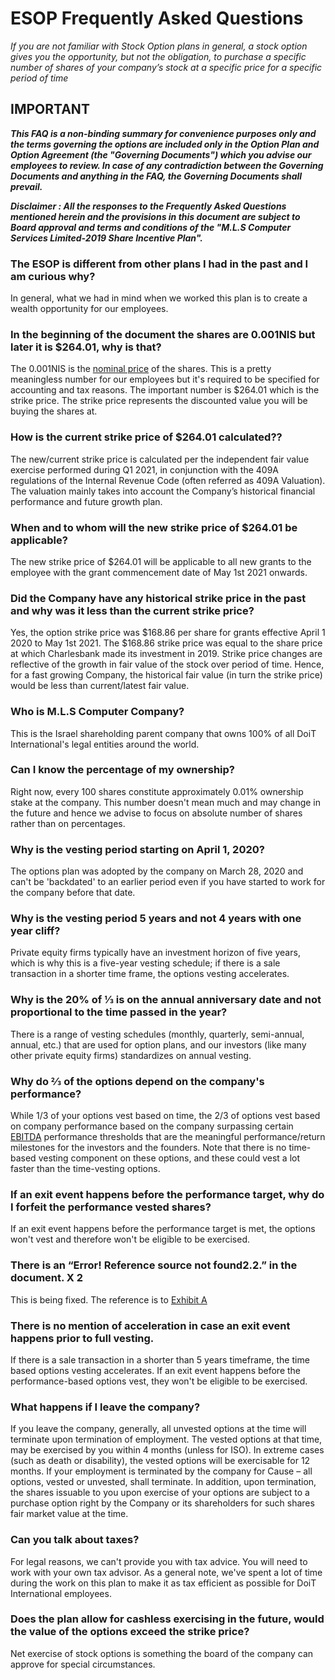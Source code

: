 # ESOP Frequently Asked Questions

*If you are not familiar with Stock Option plans in general, a stock option gives you the opportunity, but not the obligation, to purchase a specific number of shares of your company’s stock at a specific price for a specific period of time*

## IMPORTANT
***This FAQ is a non-binding summary for convenience purposes only and the terms governing the options are included only in the Option Plan and Option Agreement (the "Governing Documents") which you advise our employees to review. In case of any contradiction between the Governing Documents and anything in the FAQ, the Governing Documents shall prevail.***

***Disclaimer :  All the responses to the Frequently Asked Questions mentioned herein and the provisions in this document  are subject to Board approval and terms and conditions of the "M.L.S Computer Services Limited-2019 Share Incentive Plan".***

### The ESOP is different from other plans I had in the past and I am curious why?
In general, what we had in mind when we worked this plan is to create a wealth opportunity for our employees.

### In the beginning of the document the shares are 0.001NIS but later it is $264.01, why is that?
The 0.001NIS is the [nominal price](https://www.quora.com/How-do-you-calculate-the-nominal-value-of-a-share) of the shares. This is a pretty meaningless number for our employees but it's required to be specified for accounting and tax reasons. The important number is $264.01 which is the strike price. The strike price represents the discounted value you will be buying the shares at.

### How is the current strike price of $264.01 calculated??
The new/current strike price is calculated per the independent fair value exercise performed during Q1 2021, in conjunction with the 409A regulations of the Internal Revenue Code (often referred as 409A Valuation). The valuation mainly takes into account the Company’s historical financial performance and future growth plan.

### When and to whom will the new strike price of $264.01 be applicable?
The new strike price of $264.01 will be applicable to all new grants to the employee with the grant commencement date of May 1st 2021 onwards.

### Did the Company have any historical strike price in the past and why was it less than the current strike price?
Yes, the option strike price was $168.86 per share for grants effective April 1 2020 to May 1st 2021.  The $168.86 strike price was equal to the share price at which Charlesbank made its investment in 2019. Strike price changes are reflective of the growth in fair value of the stock over period of time. Hence, for a fast growing Company, the historical fair value (in turn the strike price) would be less than current/latest fair value.

### Who is M.L.S Computer Company?
This is the Israel shareholding parent company that owns 100% of all DoiT International's legal entities around the world.

### Can I know the percentage of my ownership?
Right now, every 100 shares constitute approximately 0.01% ownership stake at the company. This number doesn't mean much and may change in the future and hence we advise to focus on absolute number of shares rather than on percentages.

### Why is the vesting period starting on April 1, 2020?
The options plan was adopted by the company on March 28, 2020 and can't be 'backdated' to an earlier period even if you have started to work for the company before that date.

### Why is the vesting period 5 years and not 4 years with one year cliff?
Private equity firms typically have an investment horizon of five years, which is why this is a five-year vesting schedule; if there is a sale transaction in a shorter time frame, the options vesting accelerates.

### Why is the 20% of ⅓ is on the annual anniversary date and not proportional to the time passed in the year?
There is a range of vesting schedules (monthly, quarterly, semi-annual, annual, etc.) that are used for option plans, and our investors (like many other private equity firms) standardizes on annual vesting.

### Why do ⅔ of the options depend on the company's performance?
While 1/3 of your options vest based on time, the 2/3 of options vest based on company performance based on the company surpassing certain [EBITDA](https://en.wikipedia.org/wiki/Earnings_before_interest,_taxes,_depreciation,_and_amortization) performance thresholds that are the meaningful performance/return milestones for the investors and the founders.  Note that there is no time-based vesting component on these options, and these could vest a lot faster than the time-vesting options.

### If an exit event happens before the performance target, why do I forfeit the performance vested shares?
If an exit event happens before the performance target is met, the options won't vest and therefore won't be eligible to be exercised.

### There is an “Error! Reference source not found2.2.” in the document. X 2
This is being fixed. The reference is to [Exhibit A](https://l.doit-intl.com/option-plan)

### There is no mention of acceleration in case an exit event happens prior to full vesting.
If there is a sale transaction in a shorter than 5 years timeframe, the time based options vesting accelerates. If an exit event happens before the performance-based options vest, they won't be eligible to be exercised.

### What happens if I leave the company?
If you leave the company, generally, all unvested options at the time will terminate upon termination of employment. The vested options at that time, may be exercised by you within 4 months (unless for ISO). In extreme cases (such as death or disability), the vested options will be exercisable for 12 months. If your employment is terminated by the company for Cause – all options, vested or unvested, shall terminate. In addition, upon termination, the shares issuable to you upon exercise of your options are subject to a purchase option right by the Company or its shareholders for such shares fair market value at the time.

### Can you talk about taxes?
For legal reasons, we can't provide you with tax advice. You will need to work with your own tax advisor. As a general note, we've spent a lot of time during the work on this plan to make it as tax efficient as possible for DoiT International employees.

### Does the plan allow for cashless exercising in the future, would the value of the options exceed the strike price?
Net exercise of stock options is something the board of the company can approve for special circumstances.
